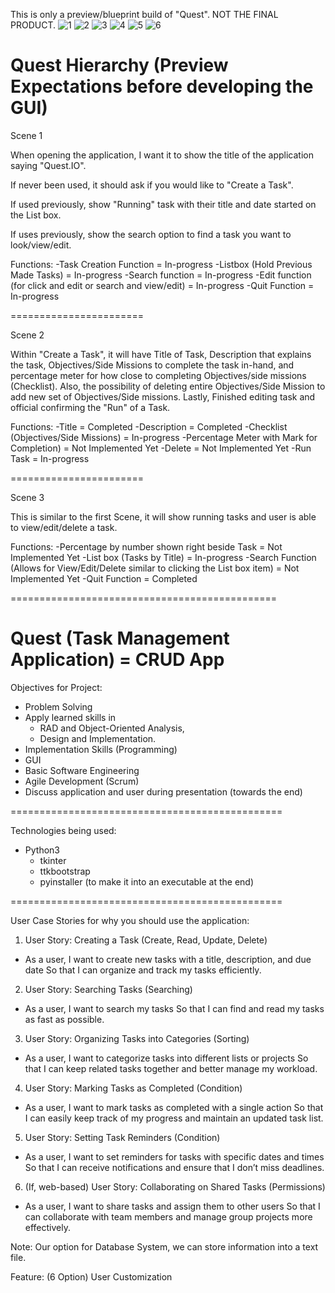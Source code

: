 This is only a preview/blueprint build of "Quest". NOT THE FINAL PRODUCT.
![1](https://github.com/user-attachments/assets/8d378b34-2207-46f7-adc5-2f8cfaa66b80)
![2](https://github.com/user-attachments/assets/427a3b87-c272-4e71-a66a-45b31bb606bf)
![3](https://github.com/user-attachments/assets/add8ae90-6fdc-4653-9050-94825c9a2e3a)
![4](https://github.com/user-attachments/assets/ac590e3a-fd73-46d0-a2ba-c75dbe2dab41)
![5](https://github.com/user-attachments/assets/bb05d922-8b42-443e-9cb3-872ad6fb16cb)
![6](https://github.com/user-attachments/assets/59e52a83-7f92-4d69-b323-e686cfd1006c)

Quest Hierarchy (Preview Expectations before developing the GUI)
=======================
Scene 1

When opening the application, I want it to show the title of the application saying "Quest.IO".

If never been used, it should ask if you would like to "Create a Task".

If used previously, show "Running" task with their title and date started on the List box.

If uses previously, show the search option to find a task you want to look/view/edit.

Functions:
-Task Creation Function = In-progress
-Listbox (Hold Previous Made Tasks)  = In-progress
-Search function  = In-progress
-Edit function (for click and edit or search and view/edit)  = In-progress
-Quit Function  = In-progress


=======================

Scene 2

Within "Create a Task", it will have Title of Task, Description that explains the task, Objectives/Side Missions to complete the task in-hand, and percentage meter for how close to completing Objectives/side missions (Checklist). Also, the possibility of deleting entire Objectives/Side Mission to add new set of Objectives/Side missions. Lastly, Finished editing task and official confirming the "Run" of a Task.

Functions:
-Title = Completed
-Description = Completed
-Checklist (Objectives/Side Missions) = In-progress
-Percentage Meter with Mark for Completion) = Not Implemented Yet
-Delete  = Not Implemented Yet
-Run Task = In-progress

=======================

Scene 3

This is similar to the first Scene, it will show running tasks and user is able to view/edit/delete a task.

Functions:
-Percentage by number shown right beside Task  = Not Implemented Yet
-List box (Tasks by Title) = In-progress
-Search Function (Allows for View/Edit/Delete similar to clicking the List box item) = Not Implemented Yet
-Quit Function = Completed  



==============================================

__Quest (Task Management Application) = CRUD App__
==============================================

Objectives for Project:  
- Problem Solving  
- Apply learned skills in
  - RAD and Object-Oriented Analysis,
  - Design and Implementation. 
- Implementation Skills (Programming)  
- GUI  
- Basic Software Engineering  
- Agile Development (Scrum)  
- Discuss application and user during presentation (towards the end)  

===============================================

Technologies being used:
- Python3
  - tkinter
  - ttkbootstrap
  - pyinstaller (to make it into an executable at the end)

===============================================

User Case Stories for why you should use the application:  

1. User Story: Creating a Task (Create, Read, Update, Delete)  
  
- As a user, I want to create new tasks with a title, description, and due date
So that I can organize and track my tasks efficiently.

2. User Story: Searching Tasks (Searching)

- As a user, I want to search my tasks
So that I can find and read my tasks as fast as possible.

3. User Story: Organizing Tasks into Categories (Sorting)  

- As a user, I want to categorize tasks into different lists or projects
So that I can keep related tasks together and better manage my workload.  

4. User Story: Marking Tasks as Completed (Condition)  

- As a user, I want to mark tasks as completed with a single action
So that I can easily keep track of my progress and maintain an updated task list.  

5. User Story: Setting Task Reminders (Condition)  

- As a user, I want to set reminders for tasks with specific dates and times
So that I can receive notifications and ensure that I don’t miss deadlines.  

6. (If, web-based) User Story: Collaborating on Shared Tasks (Permissions)  

- As a user, I want to share tasks and assign them to other users
So that I can collaborate with team members and manage group projects more effectively.  

Note: Our option for Database System, we can store information into a text file.  

Feature: (6 Option) User Customization  
